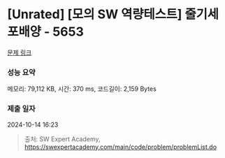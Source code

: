 # [Unrated] [모의 SW 역량테스트] 줄기세포배양 - 5653 

[문제 링크](https://swexpertacademy.com/main/code/problem/problemDetail.do?contestProbId=AWXRJ8EKe48DFAUo) 

### 성능 요약

메모리: 79,112 KB, 시간: 370 ms, 코드길이: 2,159 Bytes

### 제출 일자

2024-10-14 16:23



> 출처: SW Expert Academy, https://swexpertacademy.com/main/code/problem/problemList.do